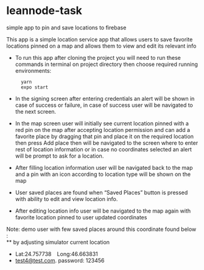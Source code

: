 # leannode-task
simple app to pin and save locations to firebase 


This app is a simple location service app that allows users to save favorite locations pinned
on a map and allows them to view and edit its relevant info 

- To run this app after cloning the project you will need to run these commands in terminal on project directory then choose required running environments:
	
		yarn  
		expo start 
		
- In the signing screen after entering credentials an alert will be shown in case of success or failure,
  in case of success user will be navigated to the next screen.

- In the map screen user will initially see current location pinned with a red pin on the map 
  after accepting location permission and can add a favorite place by dragging that pin and place it
  on the required location then press Add place then will be navigated to the screen where to enter 
  rest of location information or in case no coordinates selected an alert will be prompt to 
  ask for a location.

- After filling location information user will be navigated back to the map and a pin with an icon 
  according to location type will be shown on the map 

- User saved places are found when “Saved Places” button is pressed with ability to edit and view location info.

- After editing location info user will be navigated to the map again with favorite location pinned 
  to user updated coordinates 

Note: demo user with few saved places around this coordinate found below :<br/>
 ** by adjusting simulator current location
* Lat:24.757738 &ensp;    Long:46.663831
* test4@test.com.    password: 123456
  
